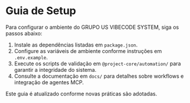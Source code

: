 # Guia de Setup

Para configurar o ambiente do GRUPO US VIBECODE SYSTEM, siga os passos abaixo:

1. Instale as dependências listadas em `package.json`.
2. Configure as variáveis de ambiente conforme instruções em `.env.example`.
3. Execute os scripts de validação em `@project-core/automation/` para garantir a integridade do sistema.
4. Consulte a documentação em `docs/` para detalhes sobre workflows e integração de agentes MCP.

Este guia é atualizado conforme novas práticas são adotadas.
